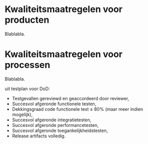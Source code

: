 # Kwaliteitsmaatregelen voor producten

Blablabla.

# Kwaliteitsmaatregelen voor processen

Blablabla.

uit testplan voor DoD:
* Testgevallen gereviewd en geaccordeerd door reviewer,
* Succesvol afgeronde functionele testen,
* Dekkingsgraad code functionele test ≥ 80% (maar meer indien mogelijk),
* Succesvol afgeronde integratietesten,
* Succesvol afgeronde performancetesten,
* Succesvol afgeronde toegankelijkheidstesten,
* Release artifacts volledig.
